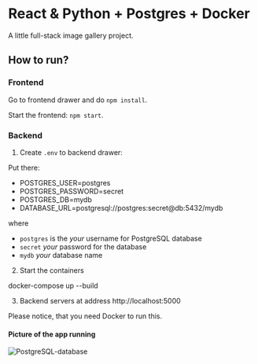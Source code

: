 # React & Python + Postgres + Docker

A little full-stack image gallery project.

## How to run?

### Frontend

Go to frontend drawer and do `npm install`.

Start the frontend: `npm start`.

### Backend

1. Create `.env` to backend drawer:

Put there:
* POSTGRES_USER=postgres
* POSTGRES_PASSWORD=secret
* POSTGRES_DB=mydb
* DATABASE_URL=postgresql://postgres:secret@db:5432/mydb

where

- `postgres` is the _your_ username for PostgreSQL database
- `secret` _your_ password for the database
- `mydb` _your_ database name

2. Start the containers

docker-compose up --build

3. Backend servers at address http://localhost:5000

Please notice, that you need Docker to run this.

#### Picture of the app running

![PostgreSQL-database](https://github.com/user-attachments/assets/6ed4c8f1-dfe0-4ddb-910e-09cce7bd74f5)


